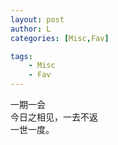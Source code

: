 ```yaml
---
layout: post
author: L
categories: [Misc,Fav]

tags:
    - Misc
    - Fav
---
```

一期一会<br>
今日之相见，一去不返<br>
一世一度。<br>
